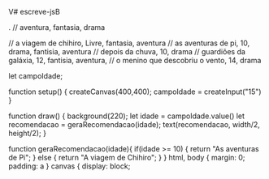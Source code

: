 V# escreve-jsB<!DOCTYPE html>
<html lang.en">
  <head>
    <script src="https://cdnjs.cloudflare.com/ajax/libs/p5.js/1.10.0/p5.js"></script>
    <script src="https://cdnjs.cloudflare.com/ajax/libs/p5.js/1.10.0/addons/p5.sound.min.js"></script>
    <link rel="stylesheet" type="text/css" href="style.css">
    <meta charset="utf-8" />

  </head>
  <body>
    <main>
    </main>
    <script src="sketch.js"></script>
  </body>
</html>
.
// aventura, fantasia, drama

// a viagem de chihiro, Livre, fantasia, aventura
// as aventuras de pi, 10, drama, fantisia, aventura
// depois da chuva, 10, drama
// guardiões da galáxia, 12, fantisia, aventura,
// o menino que descobriu o vento, 14, drama

let campoIdade;

function setup() {
createCanvas(400,400);
  campoIdade = createInput("15")
}


function draw() { 
  background(220);
  let idade = campoIdade.value()
  let recomendacao = geraRecomendacao(idade);
  text(recomendacao, width/2, height/2);
}

function geraRecomendacao(idade){
  if(idade >= 10) {
    return "As aventuras de Pi";
  } else {
  return "A viagem de Chihiro";
}
}  html, body {
  margin: 0;
  padding: a
}
canvas {
  display: block;